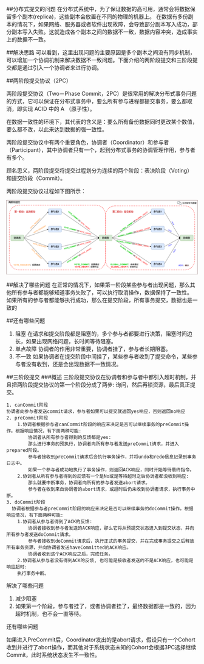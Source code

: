 ##分布式提交的问题
在分布式系统中，为了保证数据的高可用，通常会将数据保留多个副本(replica)，这些副本会放置在不同的物理的机器上。
在数据有多份副本的情况下，如果网络、服务器或者软件出现故障，会导致部分副本写入成功，部分副本写入失败。这就造成各个副本之间的数据不一致，数据内容冲突，造成事实上的数据不一致。

##解决思路
可以看到，这里出现问题的主要原因是多个副本之间没有同步机制，可以增加一个协调机制来解决数据不一致问题。下面介绍的两阶段提交和三阶段提交都是通过引入一个协调者来进行协调。

##两阶段提交协议（2PC）

两阶段提交协议（Two－Phase Commit，2PC）是很常用的解决分布式事务问题的方式，它可以保证在分布式事务中，要么所有参与进程都提交事务，要么都取消，即实现 ACID 中的 A （原子性）。

在数据一致性的环境下，其代表的含义是：要么所有备份数据同时更改某个数值，要么都不改，以此来达到数据的强一致性。

两阶段提交协议中有两个重要角色，协调者（Coordinator）和参与者（Participant），其中协调者只有一个，起到分布式事务的协调管理作用，参与者有多个。

顾名思义，两阶段提交将提交过程划分为连续的两个阶段：表决阶段（Voting）和提交阶段（Commit）。

两阶段提交协议过程如下图所示：

![](93c1e89a99ce117ce47324d18e00163c.png)

##解决了哪些问题
在正常的情况下，如果第一阶段某些参与者出现问题，那么其他所有参与者都能够知道事务失败了，可以执行取消操作，数据保持了一致性。
如果所有的参与者都能够执行成功，那么在提交阶段，所有事务提交，数据也是一致的

##还有哪些问题
1. 阻塞
在请求和提交阶段都是阻塞的，多个参与者都要进行决策，阻塞时间边长，如果出现网络问题，长时间等待阻塞。
2. 单点故障
协调者的作用非常重要，协调者挂了，参与者长期阻塞。
3. 不一致
如果协调者在提交阶段中间挂了，某些参与者收到了提交命令，某些参与者没有收到，还是会出现数据不一致情况。


##三阶段提交
###概述
三阶段提交协议在协调者和参与者中都引入超时机制，并且把两阶段提交协议的第一个阶段分成了两步: 询问，然后再锁资源，最后真正提交。

    1. canCommit阶段
    协调者向参与者发送commit请求，参与者如果可以提交就返回yes响应，否则返回no响应
    2. preCommit阶段
        1.协调者根据参与者canCommit阶段的响应来决定是否可以继续事务的preCommit操作。根据响应情况，有下面两种可能:
            协调者从所有参与者得到的反馈都是yes:
            那么进行事务的预执行，协调者向所有参与者发送preCommit请求，并进入prepared阶段。
            参与者接收到preCommit请求后会执行事务操作，并将undo和redo信息记录到事务日志中。
            如果一个参与者成功地执行了事务操作，则返回ACK响应，同时开始等待最终指令。
        2.协调者从所有参与者得到的反馈有一个是No或是等待超时之后协调者都没收到响应:
            那么就要中断事务，协调者向所有的参与者发送abort请求。
            参与者在收到来自协调者的abort请求，或超时后仍未收到协调者请求，执行事务中断。
    3. doCommit阶段
      协调者根据参与者preCommit阶段的响应来决定是否可以继续事务的doCommit操作。根据响应情况，有下面两种可能:
        1.协调者从参与者得到了ACK的反馈:
            协调者接收到参与者发送的ACK响应，那么它将从预提交状态进入到提交状态，并向所有参与者发送doCommit请求。
            参与者接收到doCommit请求后，执行正式的事务提交，并在完成事务提交之后释放所有事务资源，并向协调者发送haveCommitted的ACK响应。
            协调者收到这个ACK响应之后，完成任务。
        2.协调者从参与者没有得到ACK的反馈, 也可能是接收者发送的不是ACK响应，也可能是响应超时:
        执行事务中断。
解决了哪些问题
1. 减少阻塞
2. 如果第一个阶段，参与者挂了，或者协调者挂了，最终数据都是一致的，因为超时机制，也不会一直等待。

还有哪些问题

如果进入PreCommit后，Coordinator发出的是abort请求，假设只有一个Cohort收到并进行了abort操作，而其他对于系统状态未知的Cohort会根据3PC选择继续Commit，此时系统状态发生不一致性。